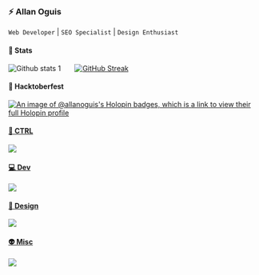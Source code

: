 <h3>⚡ Allan Oguis </h3>

`Web Developer` | `SEO Specialist` | `Design Enthusiast`

<h4>💎 Stats </h4>

![Github stats 1](https://github-readme-stats.vercel.app/api?username=allanoguis&hide_border=true&show_icons=true&theme=gruvbox&bg_color=00000000) &nbsp; &nbsp; &nbsp; [![GitHub Streak](https://streak-stats.demolab.com?user=allanoguis&theme=codestackr&hide_border=true&date_format=%5BY.%5Dn.j&mode=weekly&exclude_days=Sun%2CSat&card_width=500&background=00000000&border=EB5454&ring=00A001&stroke=00FF02&currStreakNum=00FF02&currStreakLabel=00FF02&dates=00A001&fire=00FF02&sideNums=00FF02&sideLabels=00A001)](https://git.io/streak-stats)

#### 👾 Hacktoberfest

[![An image of @allanoguis's Holopin badges, which is a link to view their full Holopin profile](https://holopin.me/allanoguis)](https://holopin.io/@allanoguis)

<p align="left">
  <a href="https://skillicons.dev">
    <h4>🐙 CTRL</h4> <img src="https://skillicons.dev/icons?i=git,github,gitlab,githubactions" />
  </a>
</p>

<p align="left">
  <a href="https://skillicons.dev">
    <h4>💻 Dev</h4> <img src="https://skillicons.dev/icons?i=html,css,bootstrap,js,ts,jquery,nextjs,react,tailwind" />
  </a>
</p>

<p align="left">
  <a href="https://skillicons.dev">
    <h4>🎨 Design</h4> <img src="https://skillicons.dev/icons?i=ps,ai,figma,sketchup,blender" />
  </a>
</p>

<p align="left">
  <a href="https://skillicons.dev">
    <h4>👽 Misc</h4> <img src="https://skillicons.dev/icons?i=discord,bots,vscode,notion,md" />
  </a>
</p>





